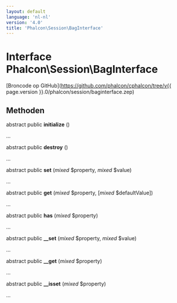 ```yaml
---
layout: default
language: 'nl-nl'
version: '4.0'
title: 'Phalcon\Session\BagInterface'
---
```

# Interface **Phalcon\Session\BagInterface**

[Broncode op GitHub](https://github.com/phalcon/cphalcon/tree/v{{ page.version }}.0/phalcon/session/baginterface.zep)

## Methoden

abstract public **initialize** ()

...

abstract public **destroy** ()

...

abstract public **set** (*mixed* $property, *mixed* $value)

...

abstract public **get** (*mixed* $property, [*mixed* $defaultValue])

...

abstract public **has** (*mixed* $property)

...

abstract public **__set** (*mixed* $property, *mixed* $value)

...

abstract public **__get** (*mixed* $property)

...

abstract public **__isset** (*mixed* $property)

...